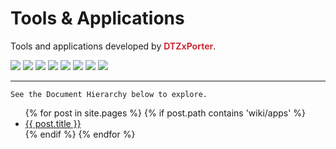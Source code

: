 # Tools & Applications

Tools and applications developed by <span style="color:#CB2D36;font-weight:bold;">DTZxPorter</span>.

<img class="tool-image" src="{{ '/assets/images/tool_legion.png' | relative_url }}">
<img class="tool-image" src="{{ '/assets/images/tool_legion.png' | relative_url }}">
<img class="tool-image" src="{{ '/assets/images/tool_legion.png' | relative_url }}">
<img class="tool-image" src="{{ '/assets/images/tool_legion.png' | relative_url }}">
<img class="tool-image" src="{{ '/assets/images/tool_legion.png' | relative_url }}">
<img class="tool-image" src="{{ '/assets/images/tool_legion.png' | relative_url }}">
<img class="tool-image" src="{{ '/assets/images/tool_legion.png' | relative_url }}">
<img class="tool-image" src="{{ '/assets/images/tool_legion.png' | relative_url }}">

---

`See the Document Hierarchy below to explore.`

<ul>
  {% for post in site.pages %}
    {% if post.path contains 'wiki/apps' %}
    <li>
      <a href="{{ post.url | relative_url }}">{{ post.title }}</a>
    </li>
    {% endif %}
  {% endfor %}
</ul>